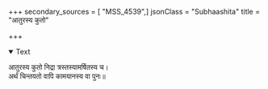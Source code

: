 +++
secondary_sources = [ "MSS_4539",]
jsonClass = "Subhaashita"
title = "आतुरस्य कुतो"

+++

<details open><summary>Text</summary>

आतुरस्य कुतो निद्रा त्रस्तस्यामर्षितस्य च।  
अर्थं चिन्तयतो वापि कामयानस्य वा पुनः॥
</details>

